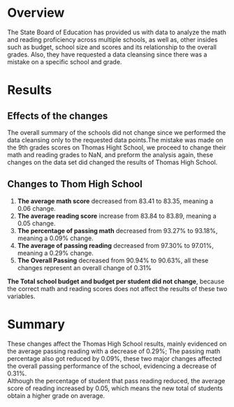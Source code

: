 # Overview
The State Board of Education has provided us with data to analyze the math and reading proficiency across multiple schools, as well as, other insides such as budget, school size and scores and its relationship to the overall grades. Also, they have requested a data cleansing since there was a mistake on a specific school and grade.

# Results 
## Effects of the changes 
The overall summary of the schools did not change since we performed the data cleansing only to the requested data points.The mistake was made on the 9th grades scores on Thomas Hight School, we proceed to change their math and reading grades to NaN, and preform the analysis again, these changes on the data set did changed the results of Thomas High School. 

## Changes to Thom High School

  1) **The average math score** decreased from 83.41 to 83.35, meaning a 0.06 change. 
  2) **The average reading score** increase from 83.84 to 83.89, meaning a 0.05 change.
  3) **The percentage of passing math** decreased from 93.27% to 93.18%, meaning a 0.09% change. 
  4) **The average of passing reading** decreased from 97.30% to 97.01%, meaning a 0.29% change. 
  5) **The Overall Passing** decreased from 90.94% to 90.63%, all these changes represent an overall change of 0.31% 
  
  **The Total school budget and budget per student did not change**, because the correct math and reading scores does not affect the results of these two variables.  

# Summary 

These changes affect the Thomas High School results, mainly evidenced on the average passing reading with a decrease of 0.29%; The passing math percentage also got reduced by 0.09%, these two major changes affected the overall passing performance of the school, evidencing a decrease of 0.31%.  
Although the percentage of student that pass reading reduced, the average score of reading increased by 0.05, which means the new total of students obtain a higher grade on average.
